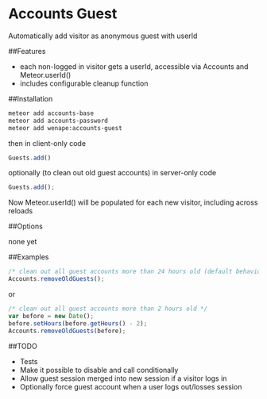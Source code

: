 Accounts Guest
============

Automatically add visitor as anonymous guest with userId

##Features
- each non-logged in visitor gets a userId, accessible via Accounts and Meteor.userId()
- includes configurable cleanup function


##Installation
```sh
meteor add accounts-base
meteor add accounts-password
meteor add wenape:accounts-guest
```

then in client-only code
```javascript
Guests.add()
```

optionally (to clean out old guest accounts) in server-only code
```javascript
Guests.add();
```

Now Meteor.userId() will be populated for each new visitor, including across reloads




##Options

none yet

##Examples

```javascript
/* clean out all guest accounts more than 24 hours old (default behavior) */
Accounts.removeOldGuests();
```
or

```javascript
/* clean out all guest accounts more than 2 hours old */ 
var before = new Date();
before.setHours(before.getHours() - 2);
Accounts.removeOldGuests(before);
```

##TODO
- Tests
- Make it possible to disable and call conditionally
- Allow guest session merged into new session if a visitor logs in
- Optionally force guest account when a user logs out/losses session



